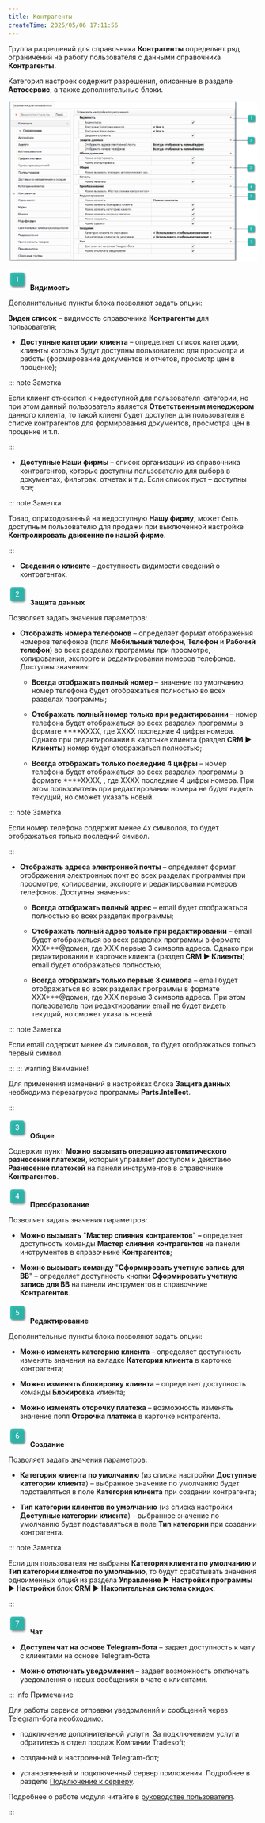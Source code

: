 ```yaml
---
title: Контрагенты
createTime: 2025/05/06 17:11:56
---
```

Группа разрешений для справочника **Контрагенты** определяет ряд ограничений на работу пользователя с данными справочника **Контрагенты**.

Категория настроек содержит разрешения, описанные в разделе **Автосервис**, а также дополнительные блоки.

![](../../../../../assets/specification/image280.png)

![](../../../../../assets/specification/image006.png) **Видимость**

Дополнительные пункты блока позволяют задать опции:

**Виден список** – видимость справочника **Контрагенты** для пользователя;

- **Доступные категории клиента** – определяет список категории, клиенты которых будут доступны пользователю для просмотра и работы (формирование документов и отчетов, просмотр цен в проценке);

::: note Заметка

Если клиент относится к недоступной для пользователя категории, но при этом данный пользователь является **Ответственным менеджером** данного клиента, то такой клиент будет доступен для пользователя в списке контрагентов для формирования документов, просмотра цен в проценке и т.п.

:::

- **Доступные Наши фирмы** – список организаций из справочника контрагентов, которые доступны пользователю для выбора в документах, фильтрах, отчетах и т.д. Если список пуст – доступны все;

::: note Заметка

Товар, оприходованный на недоступную **Нашу фирму**, может быть доступным пользователю для продажи при выключенной настройке **Контролировать движение по нашей фирме**.

:::

- **Сведения о клиенте –** доступность видимости сведений о контрагентах.

![](../../../../../assets/specification/image008.png) **Защита данных**

Позволяет задать значения параметров:

- **Отображать номера телефонов** – определяет формат отображения номеров телефонов (поля **Мобильный телефон**, **Телефон** и **Рабочий телефон**) во всех разделах программы при просмотре, копировании, экспорте и редактировании номеров телефонов. Доступны значения:

    - **Всегда отображать полный номер** – значение по умолчанию, номер телефона будет отображаться полностью во всех разделах программы;

    - **Отображать полный номер только при редактировании** – номер телефона будет отображаться во всех разделах программы в формате \*\*\*\*ХХХХ, где ХХХХ последние 4 цифры номера. Однако при редактировании в карточке клиента (раздел **CRM ► Клиенты**) номер будет отображаться полностью;

    - **Всегда отображать только последние 4 цифры** – номер телефона будет отображаться во всех разделах программы в формате \*\*\*\*ХХХХ, , где ХХХХ последние 4 цифры номера. При этом пользователь при редактировании номера не будет видеть текущий, но сможет указать новый.

::: note Заметка

Если номер телефона содержит менее 4х символов, то будет отображаться только последний символ.

:::

- **Отображать адреса электронной почты** – определяет формат отображения электронных почт во всех разделах программы при просмотре, копировании, экспорте и редактировании номеров телефонов. Доступны значения:

    - **Всегда отображать полный адрес** – email будет отображаться полностью во всех разделах программы;

    - **Отображать полный адрес только при редактировании** – email будет отображаться во всех разделах программы в формате ХХХ\*\*\*@домен, где ХХХ первые 3 символа адреса. Однако при редактировании в карточке клиента (раздел **CRM ► Клиенты**) email будет отображаться полностью;

    - **Всегда отображать только первые 3 символа** – email будет отображаться во всех разделах программы в формате ХХХ\*\*\*@домен, где ХХХ первые 3 символа адреса. При этом пользователь при редактировании email не будет видеть текущий, но сможет указать новый.

::: note Заметка

Если email содержит менее 4х символов, то будет отображаться только первый символ.

:::
::: warning Внимание!

Для применения изменений в настройках блока **Защита данных** необходима перезагрузка программы **Parts.Intellect**.

:::

![](../../../../../assets/specification/image009.png) **Общие**

Содержит пункт **Можно вызывать операцию автоматического разнесений платежей**, который управляет доступом к действию **Разнесение платежей** на панели инструментов в справочнике **Контрагентов**.

![](../../../../../assets/specification/image010.png) **Преобразование**

Позволяет задать значения параметров:

- **Можно вызывать** "**Мастер слияния контрагентов**" **–** определяет доступность команды **Мастер слияния контрагентов** на панели инструментов в справочнике **Контрагентов**;

- **Можно вызывать команду** "**Сформировать учетную запись для ВВ**" – определяет доступность кнопки **Сформировать учетную запись для ВВ** на панели инструментов в справочнике **Контрагентов**.

![](../../../../../assets/specification/image011.png) **Редактирование**

Дополнительные пункты блока позволяют задать опции:

- **Можно изменять категорию клиента** – определяет доступность изменять значения на вкладке **Категория клиента** в карточке контрагента;

- **Можно изменять блокировку клиента** – определяет доступность команды **Блокировка** клиента;

- **Можно изменять отсрочку платежа** – возможность изменять значение поля **Отсрочка платежа** в карточке контрагента.

![](../../../../../assets/specification/image012.png) **Создание**

Позволяет задать значения параметров:

- **Категория клиента по умолчанию** (из списка настройки **Доступные категории клиента**) – выбранное значение по умолчанию будет подставляться в поле **Категория клиента** при создании контрагента;

- **Тип категории клиентов по умолчанию** (из списка настройки **Доступные категории клиента**) – выбранное значение по умолчанию будет подставляться в поле **Тип** к**атегории** при создании контрагента.

::: note Заметка

Если для пользователя не выбраны **Категория клиента по умолчанию** и **Тип категории клиентов по умолчанию**, то будут срабатывать значения одноименных опций из раздела **Управление ►** **Настройки программы ► Настройки** блок **CRM** **►** **Накопительная система скидок**.

:::

![](../../../../../assets/specification/image013.png) **Чат**

- **Доступен чат на основе Telegram-бота** – задает доступность к чату с клиентами на основе Telegram-бота

- **Можно отключать уведомления** – задает возможность отключать уведомления о новых сообщениях в чате с клиентами.

::: info Примечание

Для работы сервиса отправки уведомлений и сообщений через Telegram-бота необходимо:

- подключение дополнительной услуги. За подключением услуги обратитесь в отдел продаж Компании Tradesoft;

- созданный и настроенный Telegram-бот;

- установленный и подключенный сервер приложения. Подробнее в разделе [Подключение к серверу](#678abee0-5d3e-466d-8a1b-d556b23a5110).

Подробнее о работе модуля читайте в [руководстве пользователя](https://product-doc.tradesoft.ru/ai/telegram/index.htm).

:::

